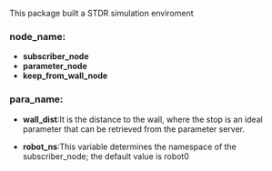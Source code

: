 This package built a STDR simulation enviroment

### **node_name**: 
- **subscriber_node**
- **parameter_node**
- **keep_from_wall_node**

### **para_name**:
- **wall_dist**:It is the distance to the wall, where the stop is an ideal parameter that can be retrieved from the parameter server.

- **robot_ns**:This variable determines the namespace of the subscriber_node; the default value is robot0
